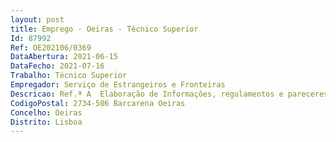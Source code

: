 ```yaml
--- 
layout: post
title: Emprego - Oeiras - Técnico Superior
Id: 87992
Ref: OE202106/0369
DataAbertura: 2021-06-15
DataFecho: 2021-07-16
Trabalho: Técnico Superior
Empregador: Serviço de Estrangeiros e Fronteiras
Descricao: Ref.ª A  Elaboração de Informações, regulamentos e pareceres na área da gestão financeira e de recursos humanos. (Lic. Direito)Ref.ª B  Elaboração de Informações, regulamentos e pareceres na área da gestão financeira e contratação pública. (Lic. Direito)Ref.ª C  Gestão do Fardamento. (Lic. Engenharia Têxtil)Ref.ª D  Gestão da frota automóvel. (Lic. Engenharia Mecânica)Ref.ª E  Gestão das instalações do SEF. (Lic. Engenharia Civil)Refª F  Gestão das instalações do SEF. (Lic. Arquitetura)
CodigoPostal: 2734-506 Barcarena Oeiras
Concelho: Oeiras
Distrito: Lisboa
--- 
```

